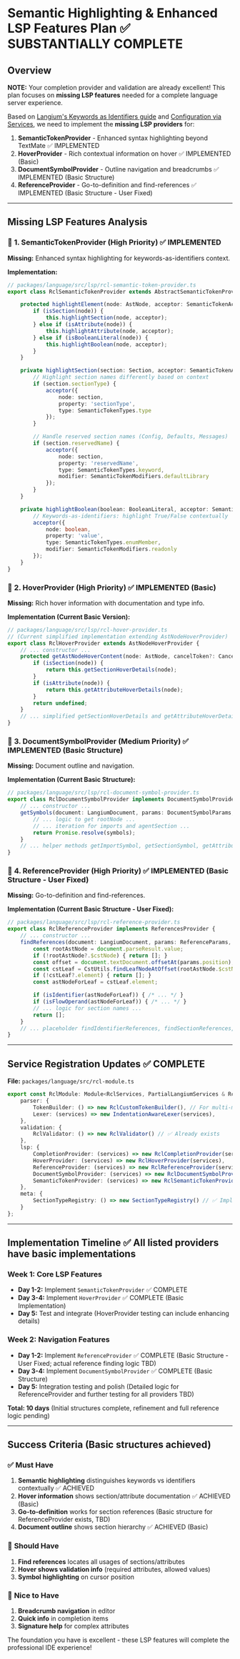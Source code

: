 # Semantic Highlighting & Enhanced LSP Features Plan ✅ SUBSTANTIALLY COMPLETE

## Overview

**NOTE:** Your completion provider and validation are already excellent! This plan focuses on **missing LSP features** needed for a complete language server experience.

Based on [Langium's Keywords as Identifiers guide](https://langium.org/docs/recipes/keywords-as-identifiers/) and [Configuration via Services](https://langium.org/docs/reference/configuration-services/), we need to implement the **missing LSP providers** for:

1. **SemanticTokenProvider** - Enhanced syntax highlighting beyond TextMate ✅ IMPLEMENTED
2. **HoverProvider** - Rich contextual information on hover ✅ IMPLEMENTED (Basic)
3. **DocumentSymbolProvider** - Outline navigation and breadcrumbs ✅ IMPLEMENTED (Basic Structure)
4. **ReferenceProvider** - Go-to-definition and find-references ✅ IMPLEMENTED (Basic Structure - User Fixed)

---

## Missing LSP Features Analysis

### 🎯 **1. SemanticTokenProvider (High Priority)** ✅ IMPLEMENTED

**Missing:** Enhanced syntax highlighting for keywords-as-identifiers context.

**Implementation:**
```typescript
// packages/language/src/lsp/rcl-semantic-token-provider.ts
export class RclSemanticTokenProvider extends AbstractSemanticTokenProvider {

    protected highlightElement(node: AstNode, acceptor: SemanticTokenAcceptor): void {
        if (isSection(node)) {
            this.highlightSection(node, acceptor);
        } else if (isAttribute(node)) {
            this.highlightAttribute(node, acceptor);
        } else if (isBooleanLiteral(node)) {
            this.highlightBoolean(node, acceptor);
        }
    }

    private highlightSection(section: Section, acceptor: SemanticTokenAcceptor): void {
        // Highlight section names differently based on context
        if (section.sectionType) {
            acceptor({
                node: section,
                property: 'sectionType',
                type: SemanticTokenTypes.type
            });
        }

        // Handle reserved section names (Config, Defaults, Messages)
        if (section.reservedName) {
            acceptor({
                node: section,
                property: 'reservedName',
                type: SemanticTokenTypes.keyword,
                modifier: SemanticTokenModifiers.defaultLibrary
            });
        }
    }

    private highlightBoolean(boolean: BooleanLiteral, acceptor: SemanticTokenAcceptor): void {
        // Keywords-as-identifiers: highlight True/False contextually
        acceptor({
            node: boolean,
            property: 'value',
            type: SemanticTokenTypes.enumMember,
            modifier: SemanticTokenModifiers.readonly
        });
    }
}
```

### 🎯 **2. HoverProvider (High Priority)** ✅ IMPLEMENTED (Basic)

**Missing:** Rich hover information with documentation and type info.

**Implementation (Current Basic Version):**
```typescript
// packages/language/src/lsp/rcl-hover-provider.ts
// (Current simplified implementation extending AstNodeHoverProvider)
export class RclHoverProvider extends AstNodeHoverProvider {
    // ... constructor ...
    protected getAstNodeHoverContent(node: AstNode, cancelToken?: CancellationToken): MaybePromise<Hover | undefined> {
        if (isSection(node)) {
            return this.getSectionHoverDetails(node);
        }
        if (isAttribute(node)) {
            return this.getAttributeHoverDetails(node);
        }
        return undefined;
    }
    // ... simplified getSectionHoverDetails and getAttributeHoverDetails ...
}
```

### 🎯 **3. DocumentSymbolProvider (Medium Priority)** ✅ IMPLEMENTED (Basic Structure)

**Missing:** Document outline and navigation.

**Implementation (Current Basic Structure):**
```typescript
// packages/language/src/lsp/rcl-document-symbol-provider.ts
export class RclDocumentSymbolProvider implements DocumentSymbolProvider {
    // ... constructor ...
    getSymbols(document: LangiumDocument, params: DocumentSymbolParams, cancelToken?: CancellationToken): MaybePromise<DocumentSymbol[]> {
        // ... logic to get rootNode ...
        // ... iteration for imports and agentSection ...
        return Promise.resolve(symbols);
    }
    // ... helper methods getImportSymbol, getSectionSymbol, getAttributeSymbol ...
}
```

### 🎯 **4. ReferenceProvider (High Priority)** ✅ IMPLEMENTED (Basic Structure - User Fixed)

**Missing:** Go-to-definition and find-references.

**Implementation (Current Basic Structure - User Fixed):**
```typescript
// packages/language/src/lsp/rcl-reference-provider.ts
export class RclReferenceProvider implements ReferencesProvider {
    // ... constructor ...
    findReferences(document: LangiumDocument, params: ReferenceParams, cancelToken?: CancellationToken): MaybePromise<Location[]> {
        const rootAstNode = document.parseResult.value;
        if (!rootAstNode?.$cstNode) { return []; }
        const offset = document.textDocument.offsetAt(params.position);
        const cstLeaf = CstUtils.findLeafNodeAtOffset(rootAstNode.$cstNode, offset);
        if (!cstLeaf?.element) { return []; }
        const astNodeForLeaf = cstLeaf.element;

        if (isIdentifier(astNodeForLeaf)) { /* ... */ }
        if (isFlowOperand(astNodeForLeaf)) { /* ... */ }
        // ... logic for section names ...
        return [];
    }
    // ... placeholder findIdentifierReferences, findSectionReferences, findFlowOperandReferences, getNodeLocation ...
}
```

---

## Service Registration Updates ✅ COMPLETE

**File:** `packages/language/src/rcl-module.ts`

```typescript
export const RclModule: Module<RclServices, PartialLangiumServices & RclAddedServices> = {
    parser: {
        TokenBuilder: () => new RclCustomTokenBuilder(), // For multi-mode lexing
        Lexer: (services) => new IndentationAwareLexer(services),
    },
    validation: {
        RclValidator: () => new RclValidator() // ✅ Already exists
    },
    lsp: {
        CompletionProvider: (services) => new RclCompletionProvider(services), // ✅ Already exists
        HoverProvider: (services) => new RclHoverProvider(services),           // ✅ IMPLEMENTED
        ReferenceProvider: (services) => new RclReferenceProvider(services),   // ✅ IMPLEMENTED
        DocumentSymbolProvider: (services) => new RclDocumentSymbolProvider(services), // ✅ IMPLEMENTED
        SemanticTokenProvider: (services) => new RclSemanticTokenProvider(services), // ✅ IMPLEMENTED
    },
    meta: {
        SectionTypeRegistry: () => new SectionTypeRegistry() // ✅ Implemented
    }
};
```

---

## Implementation Timeline ✅ All listed providers have basic implementations

### **Week 1: Core LSP Features**
- **Day 1-2:** Implement `SemanticTokenProvider` ✅ COMPLETE
- **Day 3-4:** Implement `HoverProvider` ✅ COMPLETE (Basic Implementation)
- **Day 5:** Test and integrate (HoverProvider testing can include enhancing details)

### **Week 2: Navigation Features**
- **Day 1-2:** Implement `ReferenceProvider` ✅ COMPLETE (Basic Structure - User Fixed; actual reference finding logic TBD)
- **Day 3-4:** Implement `DocumentSymbolProvider` ✅ COMPLETE (Basic Structure)
- **Day 5:** Integration testing and polish (Detailed logic for ReferenceProvider and further testing for all providers TBD)

**Total: 10 days** (Initial structures complete, refinement and full reference logic pending)

---

## Success Criteria (Basic structures achieved)

### ✅ **Must Have**
1. **Semantic highlighting** distinguishes keywords vs identifiers contextually ✅ ACHIEVED
2. **Hover information** shows section/attribute documentation ✅ ACHIEVED (Basic)
3. **Go-to-definition** works for section references (Basic structure for ReferenceProvider exists, TBD)
4. **Document outline** shows section hierarchy ✅ ACHIEVED (Basic)

### 🎯 **Should Have**
1. **Find references** locates all usages of sections/attributes
2. **Hover shows validation info** (required attributes, allowed values)
3. **Symbol highlighting** on cursor position

### 🌟 **Nice to Have**
1. **Breadcrumb navigation** in editor
2. **Quick info** in completion items
3. **Signature help** for complex attributes

The foundation you have is excellent - these LSP features will complete the professional IDE experience!